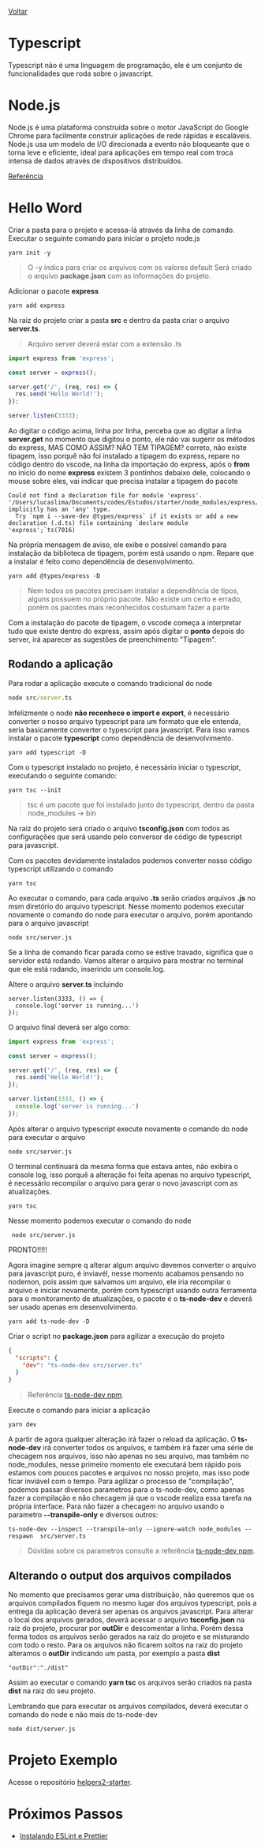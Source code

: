 [Voltar](/readme.md)

# Typescript

Typescript não é uma linguagem de programação, ele é um conjunto de funcionalidades que roda sobre o javascript.

# Node.js

Node.js é uma plataforma construída sobre o motor JavaScript do Google Chrome para facilmente construir aplicações de rede rápidas e escaláveis. Node.js usa um modelo de I/O direcionada a evento não bloqueante que o torna leve e eficiente, ideal para aplicações em tempo real com troca intensa de dados através de dispositivos distribuídos.

[Referência](http://nodebr.com/o-que-e-node-js/)

# Hello Word

Criar a pasta para o projeto e acessa-lá através da linha de comando. Executar o seguinte comando para iniciar o projeto node.js

```
yarn init -y
```

> O -y indica para criar os arquivos com os valores default
> Será criado o arquivo **package.json** com as informações do projeto.

Adicionar o pacote **express**

```
yarn add express
```

Na raiz do projeto criar a pasta **src** e dentro da pasta criar o arquivo **server.ts**.
> Arquivo server deverá estar com a extensão .ts

```ts
import express from 'express';

const server = express();

server.get('/', (req, res) => {
  res.send('Hello World!');
});

server.listen(3333);
```

Ao digitar o código acima, linha por linha, perceba que ao digitar a linha **server.get** no momento que digitou o ponto, ele não vai sugerir os métodos do express, MAS COMO ASSIM? NÃO TEM TIPAGEM? correto, não existe tipagem, isso porquê não foi instalado a tipagem do express, repare no código dentro do vscode, na linha da importação do express, após o **from** no inicio do nome **express** existem 3 pontinhos debaixo dele, colocando o mouse sobre eles, vai indicar que precisa instalar a tipagem do pacote

```
Could not find a declaration file for module 'express'. '/Users/lucaslima/Documents/codes/Estudos/starter/node_modules/express/index.js' implicitly has an 'any' type.
  Try `npm i --save-dev @types/express` if it exists or add a new declaration (.d.ts) file containing `declare module 'express';`ts(7016)
```

Na própria mensagem de aviso, ele exibe o possível comando para instalação da biblioteca de tipagem, porém está usando o npm. Repare que a instalar é feito como dependência de desenvolvimento.

```
yarn add @types/express -D
```

> Nem todos os pacotes precisam instalar a dependência de tipos, alguns possuem no próprio pacote. Não existe um certo e errado, porém os pacotes mais reconhecidos costumam fazer a parte

Com a instalação do pacote de tipagem, o vscode começa a interpretar tudo que existe dentro do express, assim após digitar o **ponto** depois do server, irá aparecer as sugestões de preenchimento "Tipagem".

## Rodando a aplicação

Para rodar a aplicação execute o comando tradicional do node

```cmd
node src/server.ts
```

Infelizmente o node **não reconhece o import e export**, é necessário converter o nosso arquivo typescript para um formato que ele entenda, seria basicamente converter o typescript para javascript. Para isso vamos instalar o pacote **typescript** como dependência de desenvolvimento.

```
yarn add typescript -D
```
Com o typescript instalado no projeto, é necessário iniciar o typescript, executando o seguinte comando:

```
yarn tsc --init
```

>tsc é um pacote que foi instalado junto do typescript, dentro da pasta node_modules -> bin

Na raiz do projeto será criado o arquivo **tsconfig.json** com todos as configurações que será usando pelo conversor de código de typescript para javascript.

Com os pacotes devidamente instalados podemos converter nosso código typescript utilizando o comando 

```
yarn tsc
```
Ao executar o comando, para cada arquivo **.ts** serão criados arquivos **.js** no msm diretório do arquivo typescript. 
Nesse momento podemos executar novamente o comando do node para executar o arquivo, porém apontando para o arquivo javascript
```
node src/server.js
```
Se a linha de comando ficar parada como se estive travado, significa que o servidor está rodando. Vamos alterar o arquivo para mostrar no terminal que ele está rodando, inserindo um console.log.

Altere o arquivo **server.ts** incluindo

```
server.listen(3333, () => {
  console.log('server is running...')
});
```

O arquivo final deverá ser algo como:

```ts
import express from 'express';

const server = express();

server.get('/', (req, res) => {
  res.send('Hello World!');
});

server.listen(3333, () => {
  console.log('server is running...')
});
```

Após alterar o arquivo typescript execute novamente o comando do node para executar o arquivo
```
node src/server.js
```
O terminal continuará da mesma forma que estava antes, não exibira o console log, isso porquê a alteração foi feita apenas no arquivo typescript, é necessário recompilar o arquivo para gerar o novo javascript com as atualizações.

```
yarn tsc
```

Nesse momento podemos executar o comando do node 

```
 node src/server.js
```

PRONTO!!!!!

Agora imagine sempre q alterar algum arquivo devemos converter o arquivo para javascript puro, é inviavél, nesse momento acabamos pensando no nodemon, pois assim que salvamos um arquivo, ele iria recompilar o arquivo e iniciar novamente, porém com typescript usando outra ferramenta para o monitoramento de atualizações, o pacote é o **ts-node-dev** e deverá ser usado apenas em desenvolvimento.

```
yarn add ts-node-dev -D
```

Criar o script no **package.json** para agilizar a execução do projeto
```json
{
  "scripts": {
    "dev": "ts-node-dev src/server.ts"
  }
}
```

> Referência [ts-node-dev npm](https://www.npmjs.com/package/ts-node-dev).

Execute o comando para iniciar a aplicação
```
yarn dev
```

A partir de agora qualquer alteração irá fazer o reload da aplicação.
O **ts-node-dev** irá converter todos os arquivos, e também irá fazer uma série de checagem nos arquivos, isso não apenas no seu arquivo, mas também no node_modules, nesse primeiro momento ele executará bem rápido pois estamos com poucos pacotes e arquivos no nosso projeto, mas isso pode ficar inviável com o tempo. Para agilizar o processo de "compilação", podemos passar diversos parametros para o ts-node-dev, como apenas fazer a compilação e não checagem já que o vscode realiza essa tarefa na própria interface. Para não fazer a checagem no arquivo usando o parametro **--transpile-only** e diversos outros:

```
ts-node-dev --inspect --transpile-only --ignore-watch node_modules --respawn  src/server.ts 
```

> Dúvidas sobre os parametros consulte a referência [ts-node-dev npm](https://www.npmjs.com/package/ts-node-dev).

## Alterando o output dos arquivos compilados

No momento que precisamos gerar uma distribuição, não queremos que os arquivos compilados fiquem no mesmo lugar dos arquivos typescript, pois a entrega da aplicação deverá ser apenas os arquivos javascript.
Para alterar o local dos arquivos gerados, deverá acessar o arquivo **tsconfig.json** na raiz do projeto, procurar por **outDir** e descomentar a linha. Porém dessa forma todos os arquivos serão gerados na raiz do projeto e se misturando com todo o resto. Para os arquivos não ficarem soltos na raiz do projeto alteramos o **outDir** indicando um pasta, por exemplo a pasta **dist**

```
"outDir":"./dist"
```
Assim ao executar o comando **yarn tsc** os arquivos serão criados na pasta **dist** na raiz do seu projeto.

Lembrando que para executar os arquivos compilados, deverá executar o comando do node e não mais do ts-node-dev

```
node dist/server.js
```

# Projeto Exemplo

Acesse o repositório [helpers2-starter](https://github.com/lucaslimas/helpers2-starter).

# Próximos Passos

- [Instalando ESLint e Prettier](/pages/eslint_prettier.md)